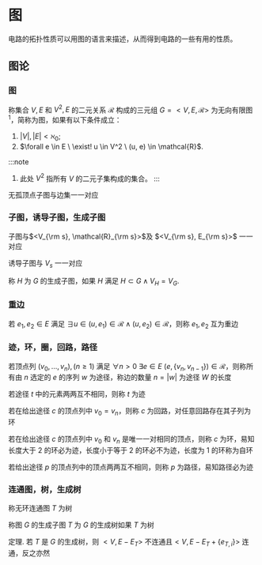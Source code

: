 # 图

电路的拓扑性质可以用图的语言来描述，从而得到电路的一些有用的性质。

## 图论

### 图

称集合 $V, E$ 和 $V^2, E$ 的二元关系 $\mathcal{R}$ 构成的三元组 $G = <V, E, \mathcal{R}>$ 为无向有限图<sup>1</sup>，简称为图，如果有以下条件成立：
1. $|V|, |E| < \aleph_0$;
2. $\forall e \in E \ \exist! u \in V^2 \ (u, e) \in \mathcal{R}$.

:::note
1. 此处 $V^2$ 指所有 $V$ 的二元子集构成的集合。
:::

无孤顶点子图与边集一一对应

### 子图，诱导子图，生成子图

子图与$<V_{\rm s}, \mathcal{R}_{\rm s}>$及 $<V_{\rm s}, E_{\rm s}>$ 一一对应

诱导子图与 $V_s$ 一一对应

称 $H$ 为 $G$ 的生成子图，如果 $H$ 满足 $H \subset G \wedge V_H = V_G$.

### 重边

若 $e_1,e_2 \in E$ 满足 $\exists u \in (u, e_1) \in \mathcal{R} \wedge (u, e_2) \in \mathcal{R}$，则称 $e_1, e_2$ 互为重边

### 迹，环，圈，回路，路径

若顶点列 $(v_0,\dots,v_n),(n \ge 1)$ 满足 $\forall n > 0 \ \exists e \in E \ (e,\{v_n,v_{n-1}\}) \in \mathcal{R}$，则称所有由 $n$ 选定的 $e$ 的序列 $w$ 为途径，称边的数量 $n = |w|$ 为途径 $W$ 的长度

若途径 $t$ 中的元素两两互不相同，则称 $t$ 为迹

若在给出途径 $c$ 的顶点列中 $v_0 = v_n$，则称 $c$ 为回路，对任意回路存在其子列为环

若在给出途径 $c$ 的顶点列中 $v_0$ 和 $v_n$ 是唯一一对相同的顶点，则称 $c$ 为环，易知长度大于 $2$ 的环必为迹，长度小于等于 $2$ 的环必不为迹，长度为 $1$ 的环称为自环

若给出途径 $p$ 的顶点列中的顶点两两互不相同，则称 $p$ 为路径，易知路径必为迹

### 连通图，树，生成树

称无环连通图 $T$ 为树

称图 $G$ 的生成子图 $T$ 为 $G$ 的生成树如果 $T$ 为树

定理. 若 $T$ 是 $G$ 的生成树，则 $<V, E - E_T>$ 不连通且$<V, E - E_T + \{e_{T,i}\}>$ 连通，反之亦然

